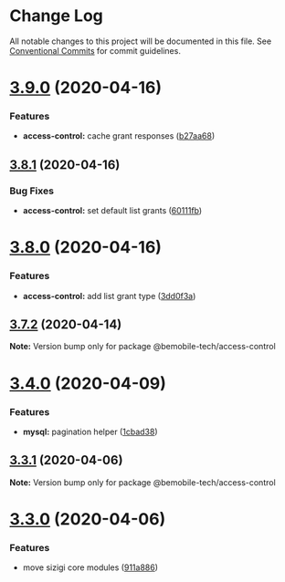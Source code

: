 # Change Log

All notable changes to this project will be documented in this file.
See [Conventional Commits](https://conventionalcommits.org) for commit guidelines.

# [3.9.0](http://nestjs-nodo/core/compare/v3.8.1...v3.9.0) (2020-04-16)


### Features

* **access-control:** cache grant responses ([b27aa68](http://nestjs-nodo/core/commits/b27aa68a8585dff2982ee95c7da977d1f48ace49))





## [3.8.1](http://nestjs-nodo/core/compare/v3.8.0...v3.8.1) (2020-04-16)


### Bug Fixes

* **access-control:** set default list grants ([60111fb](http://nestjs-nodo/core/commits/60111fb54b0b424fa3084881ece29e84a6739b4e))





# [3.8.0](http://nestjs-nodo/core/compare/v3.7.7...v3.8.0) (2020-04-16)


### Features

* **access-control:** add list grant type ([3dd0f3a](http://nestjs-nodo/core/commits/3dd0f3ab4d42604165890380a1777f2e3d89f2b1))





## [3.7.2](http://nestjs-nodo/core/compare/v3.7.1...v3.7.2) (2020-04-14)

**Note:** Version bump only for package @bemobile-tech/access-control





# [3.4.0](http://nestjs-nodo/core/compare/v3.3.3...v3.4.0) (2020-04-09)


### Features

* **mysql:** pagination helper ([1cbad38](http://nestjs-nodo/core/commits/1cbad384455444397f148287c6036d4bb1fc330e))





## [3.3.1](http://nestjs-nodo/core/compare/v3.3.0...v3.3.1) (2020-04-06)

**Note:** Version bump only for package @bemobile-tech/access-control





# [3.3.0](http://nestjs-nodo/core/compare/v3.2.1...v3.3.0) (2020-04-06)


### Features

* move sizigi core modules ([911a886](http://nestjs-nodo/core/commits/911a886a3a8c6b2739684faf307c729a010f0da2))
